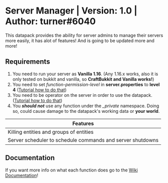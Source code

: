 # Server Manager | Version: 1.0 | Author: turner#6040

This datapack provides the ability for server admins to manage their servers more easily, it has alot of features! And is going to be updated more and more!

## Requirements
1. You need to run your server as **Vanilla 1.16**. (Any 1.16.x works, also it is only tested on bukkit and vanilla, so **CraftBukkit and Vanilla works!**)
1. You need to set *function-permission-level* in **server.properties** to **level 4** ([Tutorial how to do that](https://github.com/xXTurnerLP/mc-server-manager/wiki/How-to-change-function-permission-level))
1. You need to be operator on the server in order to use the datapack. ([Tutorial how to do that](https://github.com/xXTurnerLP/mc-server-manager/wiki/How-to-become-an-operator))
1. You ***should not*** use any function under the *_private* namespace. Doing so, could cause damage to the datapack's working data or **your world**.

Features |
-------- |
Killing entities and groups of entities |
Server scheduler to schedule commands and server shutdowns |

## Documentation
If you want more info on what each function does go to the [Wiki Documentation](https://github.com/xXTurnerLP/mc-server-manager/wiki)!
